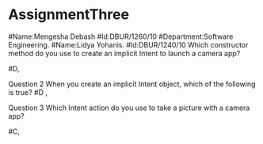 # AssignmentThree
#Name:Mengesha Debash 
#Id:DBUR/1260/10
#Department:Software Engineering.
#Name:Lidya Yohanis.
#Id:DBUR/1240/10
Which constructor method do you use to create an implicit Intent to launch a camera app?

#D,

Question 2
When you create an implicit Intent object, which of the following is true?
#D ,

Question 3
Which Intent action do you use to take a picture with a camera app?

#C,
